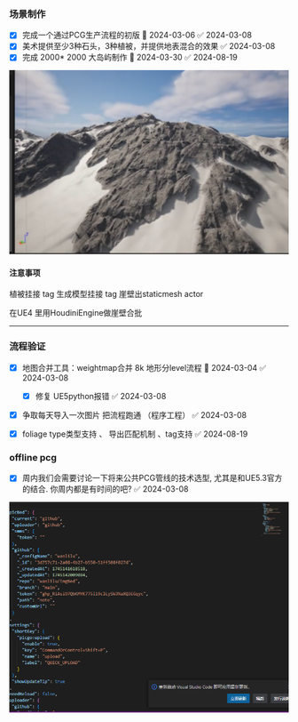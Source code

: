 
### 场景制作
- [x] 完成一个通过PCG生产流程的初版 📅 2024-03-06 ✅ 2024-03-08
- [x] 美术提供至少3种石头，3种植被，并提供地表混合的效果 ✅ 2024-03-08
- [x] 完成 2000* 2000 大岛屿制作 📅 2024-03-30 ✅ 2024-08-19

![Pasted image 20240304193542](https://raw.githubusercontent.com/wanlilu/imgBed/main/notePasted%20image%2020240304193542.png)

#### 注意事项
植被挂接 tag
生成模型挂接 tag
崖壁出staticmesh actor 

在UE4 里用HoudiniEngine做崖壁合批

---

### 流程验证
- [x] 地图合并工具：weightmap合并 8k 地形分level流程 📅 2024-03-04 ✅ 2024-03-08
	- [x] 修复 UE5python报错 ✅ 2024-03-08
- [x] 争取每天导入一次图片 把流程跑通 （程序工程） ✅ 2024-03-08
- [x] foliage type类型支持 、 导出匹配机制 、tag支持 ✅ 2024-08-19


### offline pcg 
- [x] 周内我们会需要讨论一下将来公共PCG管线的技术选型, 尤其是和UE5.3官方的结合. 你周内都是有时间的吧? ✅ 2024-03-08


![image.png](https://raw.githubusercontent.com/wanlilu/imgBed/main/note20250420174313795.png)
